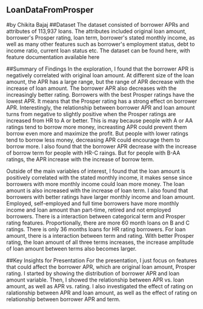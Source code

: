 ## LoanDataFromProsper
#by Chikita Bajaj
##Dataset
The dataset consisted of borrower APRs and attributes of 113,937 loans. The attributes included original loan amount, borrower's Prosper rating, loan term, borrower's stated monthly income, as well as many other features such as borrower's employment status, debt to income ratio, current loan status etc. The dataset can be found here, with feature documentation available here

##Summary of Findings
In the exploration, I found that the borrower APR is negatively correlated with original loan amount. At different size of the loan amount, the APR has a large range, but the range of APR decrease with the increase of loan amount. The borrower APR also decreases with the increasingly better rating. Borrowers with the best Prosper ratings have the lowest APR. It means that the Prosper rating has a strong effect on borrower APR. Interestingly, the relationship between borrower APR and loan amount turns from negative to slightly positive when the Prosper ratings are increased from HR to A or better. This is may because people with A or AA ratings tend to borrow more money, increasting APR could prevent them borrow even more and maximize the profit. But people with lower ratings tend to borrow less money, decreasing APR could encourage them to borrow more. I also found that the borrower APR decrease with the increase of borrow term for people with HR-C raings. But for people with B-AA ratings, the APR increase with the increase of borrow term.

Outside of the main variables of interest, I found that the loan amount is positively correlated with the stated monthly income, it makes sense since borrowers with more monthly income could loan more money. The loan amount is also increased with the increase of loan term. I also found that borrowers with better ratings have larger monthly income and loan amount. Employed, self-employed and full time borrowers have more monthly income and loan amount than part-time, retired and not employed borrowers. There is a interaction between categorical term and Prosper rating features. Proportionally, there are more 60 month loans on B and C ratings. There is only 36 months loans for HR rating borrowers. For loan amount, there is a interaction between term and rating. With better Prosper rating, the loan amount of all three terms increases, the increase amplitude of loan amount between terms also becomes larger.

##Key Insights for Presentation
For the presentation, I just focus on features that could affect the borrower APR, which are original loan amount, Prosper rating. I started by showing the distribution of borrower APR and loan amount variable. Then, I showed the relationship between APR vs. loan amount, as well as APR vs. rating. I also investigated the effect of rating on ralationship between APR and loan amount, as well as the effect of rating on relationship between borrower APR and term.

